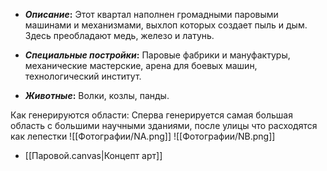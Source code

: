 - **_Описание_:**
    Этот квартал наполнен громадными паровыми машинами и механизмами, выхлоп которых создает пыль и дым. Здесь преобладают медь, железо и латунь.

- **_Специальные постройки_:**
    Паровые фабрики и мануфактуры, механические мастерские, арена для боевых машин, технологический институт.

- **_Животные_:**
    Волки, козлы, панды.

 Как генерируются области:
	Сперва генерируется самая большая область с большими научными зданиями, после улицы что расходятся как лепестки
![[Фотографии/NA.png]]
![[Фотографии/NB.png]]
- [[Паровой.canvas|Концепт арт]]